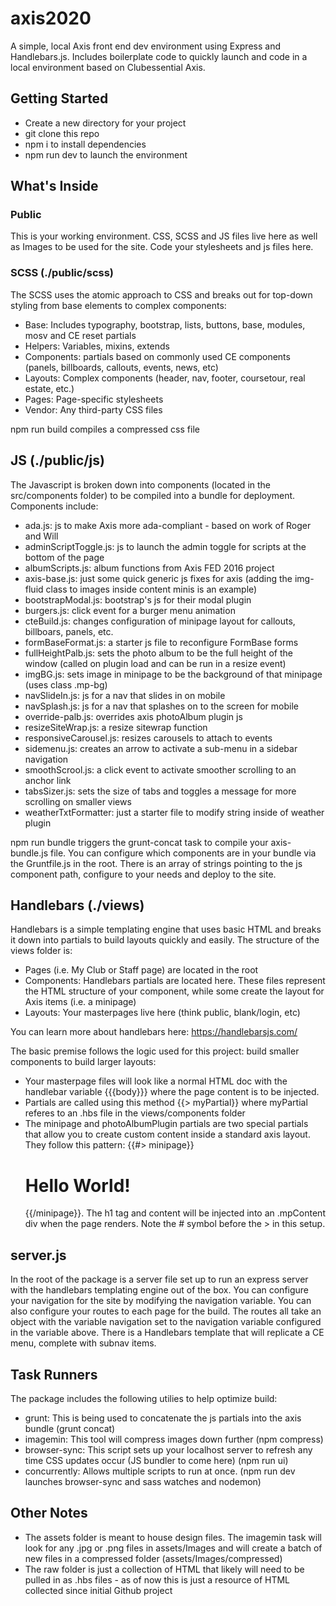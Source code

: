 # axis2020
A simple, local Axis front end dev environment using Express and Handlebars.js. Includes boilerplate code to quickly launch and code in a local environment based on Clubessential Axis.

## Getting Started
- Create a new directory for your project
- git clone this repo
- npm i to install dependencies
- npm run dev to launch the environment

## What's Inside

### Public
This is your working environment. CSS, SCSS and JS files live here as well as Images to be used for the site. Code your stylesheets and js files here.

### SCSS (./public/scss)
The SCSS uses the atomic approach to CSS and breaks out for top-down styling from base elements to complex components:
- Base: Includes typography, bootstrap, lists, buttons, base, modules, mosv and CE reset partials
- Helpers: Variables, mixins, extends
- Components: partials based on commonly used CE components (panels, billboards, callouts, events, news, etc)
- Layouts: Complex components (header, nav, footer, coursetour, real estate, etc.)
- Pages: Page-specific stylesheets
- Vendor: Any third-party CSS files

npm run build compiles a compressed css file

## JS (./public/js)
The Javascript is broken down into components (located in the src/components folder) to be compiled into a bundle for deployment. Components include:
- ada.js: js to make Axis more ada-compliant - based on work of Roger and Will
- adminScriptToggle.js: js to launch the admin toggle for scripts at the bottom of the page
- albumScripts.js: album functions from Axis FED 2016 project
- axis-base.js: just some quick generic js fixes for axis (adding the img-fluid class to images inside content minis is an example)
- bootstrapModal.js: bootstrap's js for their modal plugin
- burgers.js: click event for a burger menu animation
- cteBuild.js: changes configuration of minipage layout for callouts, billboars, panels, etc.
- formBaseFormat.js: a starter js file to reconfigure FormBase forms
- fullHeightPalb.js: sets the photo album to be the full height of the window (called on plugin load and can be run in a resize event)
- imgBG.js: sets image in minipage to be the background of that minipage (uses class .mp-bg)
- navSlideIn.js: js for a nav that slides in on mobile
- navSplash.js: js for a nav that splashes on to the screen for mobile
- override-palb.js: overrides axis photoAlbum plugin js
- resizeSiteWrap.js: a resize sitewrap function
- responsiveCarousel.js: resizes carousels to attach to events
- sidemenu.js: creates an arrow to activate a sub-menu in a sidebar navigation
- smoothScrool.js: a click event to activate smoother scrolling to an anchor link
- tabsSizer.js: sets the size of tabs and toggles a message for more scrolling on smaller views
- weatherTxtFormatter: just a starter file to modify string inside of weather plugin

npm run bundle triggers the grunt-concat task to compile your axis-bundle.js file. You can configure which components are in your bundle via the Gruntfile.js in the root. There is an array of strings pointing to the js component path, configure to your needs and deploy to the site.

## Handlebars (./views)
Handlebars is a simple templating engine that uses basic HTML and breaks it down into partials to build layouts quickly and easily. The structure of the views folder is:
- Pages (i.e. My Club or Staff page) are located in the root
- Components: Handlebars partials are located here. These files represent the HTML structure of your component, while some create the layout for Axis items (i.e. a minipage)
- Layouts: Your masterpages live here (think public, blank/login, etc)

You can learn more about handlebars here: https://handlebarsjs.com/

The basic premise follows the logic used for this project: build smaller components to build larger layouts:
- Your masterpage files will look like a normal HTML doc with the handlebar variable {{{body}}} where the page content is to be injected.
- Partials are called using this method {{> myPartial}} where myPartial referes to an .hbs file in the views/components folder
- The minipage and photoAlbumPlugin partials are two special partials that allow you to create custom content inside a standard axis layout. They follow this pattern: {{#> minipage}}<h1>Hello World!</h1>{{/minipage}}. The h1 tag and content will be injected into an .mpContent div when the page renders. Note the # symbol before the > in this setup.

## server.js
In the root of the package is a server file set up to run an express server with the handlebars templating engine out of the box. You can configure your navigation for the site by modifying the navigation variable. You can also configure your routes to each page for the build. The routes all take an object with the variable navigation set to the navigation variable configured in the variable above. There is a Handlebars template that will replicate a CE menu, complete with subnav items.

## Task Runners
The package includes the following utilies to help optimize build:
- grunt: This is being used to concatenate the js partials into the axis bundle (grunt concat)
- imagemin: This tool will compress images down further (npm compress)
- browser-sync: This script sets up your localhost server to refresh any time CSS updates occur (JS bundler to come here) (npm run ui)
- concurrently: Allows multiple scripts to run at once. (npm run dev launches browser-sync and sass watches and nodemon)

## Other Notes
- The assets folder is meant to house design files. The imagemin task will look for any .jpg or .png files in assets/Images and will create a batch of new files in a compressed folder (assets/Images/compressed)
- The raw folder is just a collection of HTML that likely will need to be pulled in as .hbs files - as of now this is just a resource of HTML collected since initial Github project
